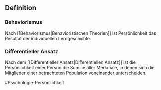 ## Definition
### Behaviorismus
Nach [[Behaviorismus|Behavioristischen Theorien]] ist Persönlichkeit das Resultat der individuellen Lerngeschichte.

### Differentieller Ansatz
Nach dem [[Differentieller Ansatz|Differentiellen Ansatz]] ist die Persönlichkeit einer Person die Summe aller Merkmale, in denen sich die Mitglieder einer betrachteten Population voneinander unterscheiden.

#Psychologie-Persönlichkeit 
